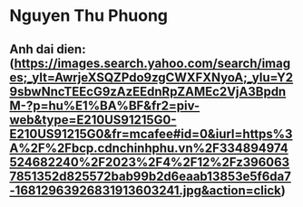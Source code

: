 # Nguyen Thu Phuong
## Anh dai dien: (https://images.search.yahoo.com/search/images;_ylt=AwrjeXSQZPdo9zgCWXFXNyoA;_ylu=Y29sbwNncTEEcG9zAzEEdnRpZAMEc2VjA3BpdnM-?p=hu%E1%BA%BF&fr2=piv-web&type=E210US91215G0-E210US91215G0&fr=mcafee#id=0&iurl=https%3A%2F%2Fbcp.cdnchinhphu.vn%2F334894974524682240%2F2023%2F4%2F12%2Fz3960637851352d825572bab99b2d6eaab13853e5f6da7-16812963926831913603241.jpg&action=click)
